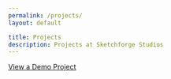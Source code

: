 ```yaml
---
permalink: /projects/
layout: default

title: Projects
description: Projects at Sketchforge Studios
---
```


[View a Demo Project](/demo-project/)